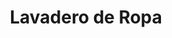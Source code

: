 ---
title: "Lavadero de Ropa"
url: /ciudad-autonoma-de-buenos-aires/lavadero-de-ropa/
shop: Wäscherei
---